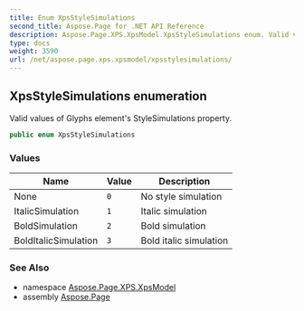 ```yaml
---
title: Enum XpsStyleSimulations
second_title: Aspose.Page for .NET API Reference
description: Aspose.Page.XPS.XpsModel.XpsStyleSimulations enum. Valid values of Glyphs elements StyleSimulations property
type: docs
weight: 3590
url: /net/aspose.page.xps.xpsmodel/xpsstylesimulations/
---
```

## XpsStyleSimulations enumeration

Valid values of Glyphs element's StyleSimulations property.

```csharp
public enum XpsStyleSimulations
```

### Values

| Name | Value | Description |
| --- | --- | --- |
| None | `0` | No style simulation |
| ItalicSimulation | `1` | Italic simulation |
| BoldSimulation | `2` | Bold simulation |
| BoldItalicSimulation | `3` | Bold italic simulation |

### See Also

* namespace [Aspose.Page.XPS.XpsModel](../../aspose.page.xps.xpsmodel/)
* assembly [Aspose.Page](../../)


